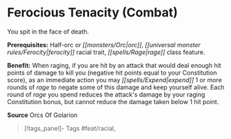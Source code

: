 ﻿---
cssclass: [feats]

---
# Ferocious Tenacity (Combat)

You spit in the face of death.

**Prerequisites:** Half-orc or _[[monsters/Orc|orc]]_, _[[universal monster rules/Ferocity|ferocity]]_ racial trait, _[[spells/Rage|rage]]_ class feature.

**Benefit:** When raging, if you are hit by an attack that would deal enough hit points of damage to kill you (negative hit points equal to your Constitution score), as an immediate action you may _[[spells/Expend|expend]]_ 1 or more rounds of _rage_ to negate some of this damage and keep yourself alive. Each round of _rage_ you spend reduces the attack's damage by your raging Constitution bonus, but cannot reduce the damage taken below 1 hit point.

**Source** Orcs Of Golarion
>[!tags_panel]- Tags
> #feat/racial, 